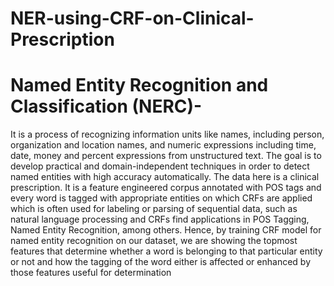 # NER-using-CRF-on-Clinical-Prescription

# Named Entity Recognition and Classification (NERC)-
It is a process of recognizing information units like names, including person, organization and location names, and numeric expressions including time,
date, money and percent expressions from unstructured text. The goal is to develop practical and domain-independent techniques in order to detect named entities with high accuracy automatically.
The data here is a clinical prescription. It is a feature engineered corpus annotated with POS tags and every word is tagged with appropriate entities on which CRFs are applied which is often used for labeling or parsing of sequential data, such as natural language processing and CRFs find applications in POS Tagging, Named Entity Recognition, among others. Hence, by training CRF model for named entity recognition on our dataset, we are showing the topmost features that determine whether a word is
belonging to that particular entity or not and how the tagging of the word either is affected or enhanced by those features useful for determination
 
